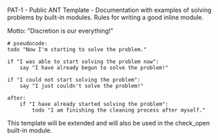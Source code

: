 PAT-1 - Public ANT Template - Documentation with examples of solving
problems by built-in modules. Rules for writing a good inline module.

Motto: "Discretion is our everything!"

    # pseudocode:
    todo "Now I'm starting to solve the problem."
    
    if "I was able to start solving the problem now":
        say "I have already begun to solve the problem!"
    
    if "I could not start solving the problem":
        say "I just couldn't solve the problem!"
    
    after:
        if "I have already started solving the problem":
            todo "I am finishing the cleaning process after myself."

This template will be extended and will also be used in the check_open
built-in module.

